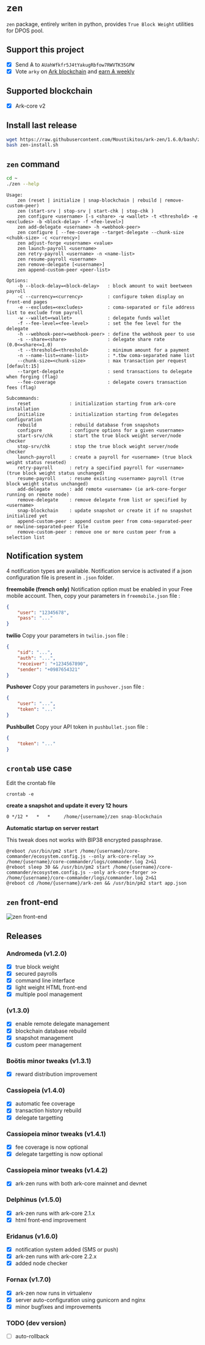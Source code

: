# `zen`

`zen` package, entirely writen in python, provides `True Block Weight` utilities
for DPOS pool.

## Support this project

  * [X] Send &#1126; to `AUahWfkfr5J4tYakugRbfow7RWVTK35GPW`
  * [X] Vote `arky` on [Ark blockchain](https://explorer.ark.io) and [earn &#1126; weekly](http://arky-delegate.info/arky)

## Supported blockchain

 * [X] Ark-core v2

## Install last release

```bash
wget https://raw.githubusercontent.com/Moustikitos/ark-zen/1.6.0/bash/zen-install.sh
bash zen-install.sh
```

## `zen` command

```bash
cd ~
./zen --help
```
```
Usage:
    zen (reset | initialize | snap-blockchain | rebuild | remove-custom-peer)
    zen (start-srv | stop-srv | start-chk | stop-chk )
    zen configure <username> [-s <share> -w <wallet> -t <threshold> -e <excludes> -b <block-delay> -f <fee-level>]
    zen add-delegate <username> -h <webhook-peer>
    zen configure [ --fee-coverage --target-delegate --chunk-size <chubk-size> -c <currency>]
    zen adjust-forge <username> <value>
    zen launch-payroll <username>
    zen retry-payroll <username> -n <name-list>
    zen resume-payroll <username>
    zen remove-delegate [<username>]
    zen append-custom-peer <peer-list>

Options:
    -b --block-delay=<block-delay>   : block amount to wait beetween payroll
    -c --currency=<currency>         : configure token display on front-end pages
    -e --excludes=<excludes>         : coma-separated or file address list to exclude from payroll
    -w --wallet=<wallet>             : delegate funds wallet
    -f --fee-level=<fee-level>       : set the fee level for the delegate
    -h --webhook-peer=<webhook-peer> : define the webhook peer to use
    -s --share=<share>               : delegate share rate (0.0<=share<=1.0)
    -t --threshold=<threshold>       : minimum amount for a payment
    -n --name-list=<name-list>       : *.tbw coma-separated name list
    --chunk-size=<chunk-size>        : max transaction per request [default:15]
    --target-delegate                : send transactions to delegate when forging (flag)
    --fee-coverage                   : delegate covers transaction fees (flag)

Subcommands:
    reset              : initialization starting from ark-core installation
    initialize         : initialization starting from delegates configuration
    rebuild            : rebuild database from snapshots
    configure          : configure options for a given <username>
    start-srv/chk      : start the true block weight server/node checker
    stop-srv/chk       : stop the true block weight server/node checker
    launch-payroll     : create a payroll for <username> (true block weight status reseted)
    retry-payroll      : retry a specified payroll for <username> (true block weight status unchanged)
    resume-payroll     : resume existing <username> payroll (true block weight status unchanged)
    add-delegate       : add remote <username> (ie ark-core-forger running on remote node)
    remove-delegate    : remove delegate from list or specified by <username>
    snap-blockchain    : update snapshot or create it if no snapshot initialized yet
    append-custom-peer : append custom peer from coma-separated-peer or newline-separated-peer file
    remove-custom-peer : remove one or more custom peer from a selection list
```

## Notification system

4 notification types are available. Notification service is activated if a json configuration file is present in `.json` folder.

**freemobile (french only)**
Notification option must be enabled in your Free mobile account. Then, copy your parameters in `freemobile.json` file&nbsp;:
```json
{
    "user": "12345678", 
    "pass": "..."
}
```

**twilio**
Copy your parameters in `twilio.json` file&nbsp;:
```json
{
    "sid": "...",
    "auth": "...", 
    "receiver": "+1234567890", 
    "sender": "+0987654321"
}
```

**Pushover**
Copy your parameters in `pushover.json` file&nbsp;:
```json
{
    "user": "...",
    "token": "..."
}
```

**Pushbullet**
Copy your API token in `pushbullet.json` file&nbsp;:
```json
{
    "token": "..."
}
```

## `crontab` use case

Edit the crontab file
```shell
crontab -e
```

**create a snapshot and update it every 12 hours**
```shell
0 */12 *   *   *     /home/{username}/zen snap-blockchain
```

**Automatic startup on server restart**

This tweak does not works with BIP38 encrypted passphrase.
```shell
@reboot /usr/bin/pm2 start /home/{username}/core-commander/ecosystem.config.js --only ark-core-relay >> /home/{username}/core-commander/logs/commander.log 2>&1
@reboot sleep 30 && /usr/bin/pm2 start /home/{username}/core-commander/ecosystem.config.js --only ark-core-forger >> /home/{username}/core-commander/logs/commander.log 2>&1
@reboot cd /home/{username}/ark-zen && /usr/bin/pm2 start app.json
```

## `zen` front-end

![zen front-end](https://raw.githubusercontent.com/Moustikitos/zen/master/app.png)

## Releases

### Andromeda (v1.2.0)

 - [x] true block weight
 - [x] secured payrolls
 - [x] command line interface
 - [x] light weight HTML front-end
 - [x] multiple pool management

###  (v1.3.0)
 - [x] enable remote delegate management
 - [x] blockchain database rebuild
 - [x] snapshot management
 - [x] custom peer management

### Boötis minor tweaks (v1.3.1)
 - [x] reward distribution improvement

### Cassiopeia (v1.4.0)
 - [x] automatic fee coverage
 - [x] transaction history rebuild
 - [x] delegate targetting

### Cassiopeia minor tweaks (v1.4.1)
 - [x] fee coverage is now optional
 - [x] delegate targetting is now optional

### Cassiopeia minor tweaks (v1.4.2)
 - [x] ark-zen runs with both ark-core mainnet and devnet

### Delphinus (v1.5.0)
 - [x] ark-zen runs with ark-core 2.1.x
 - [x] html front-end improvement

### Eridanus (v1.6.0)
 - [x] notification system added (SMS or push)
 - [x] ark-zen runs with ark-core 2.2.x
 - [x] added node checker

### Fornax (v1.7.0)
 - [x] ark-zen now runs in virtualenv
 - [x] server auto-configuration using gunicorn and nginx 
 - [x] minor bugfixes and improvements

### TODO (dev version)
 - [ ] auto-rollback
